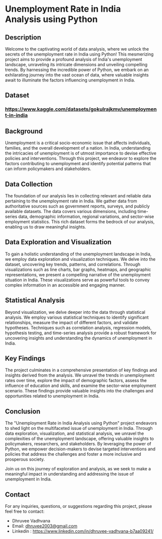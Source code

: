 # Unemployment Rate in India Analysis using Python
## Description
Welcome to the captivating world of data analysis, where we unlock the secrets of the unemployment rate in India using Python! This mesmerizing project aims to provide a profound analysis of India's unemployment landscape, 
unraveling its intricate dimensions and unveiling compelling trends. By harnessing the incredible power of Python, we embark on an exhilarating journey into the vast ocean of data, where valuable insights await to illuminate the factors influencing unemployment in India.

## Dataset 
### https://www.kaggle.com/datasets/gokulrajkmv/unemployment-in-india

## Background 
Unemployment is a critical socio-economic issue that affects individuals, families, and the overall development of a nation. In India, understanding the intricacies of unemployment is of utmost importance to devise effective policies and interventions. Through this project, we endeavor to explore the factors contributing to unemployment and identify potential patterns that can inform policymakers and stakeholders.

## Data Collection
The foundation of our analysis lies in collecting relevant and reliable data pertaining to the unemployment rate in India. We gather data from authoritative sources such as government reports, surveys, and publicly available datasets. The data covers various dimensions, including time-series data, demographic information, regional variations, and sector-wise employment statistics. This rich dataset forms the bedrock of our analysis, enabling us to draw meaningful insights.

## Data Exploration and Visualization
To gain a holistic understanding of the unemployment landscape in India, we employ data exploration and visualization techniques. We delve into the dataset, uncovering key trends, patterns, and correlations. Through visualizations such as line charts, bar graphs, heatmaps, and geographic representations, we present a compelling narrative of the unemployment situation in India. These visualizations serve as powerful tools to convey complex information in an accessible and engaging manner.

## Statistical Analysis
Beyond visualization, we delve deeper into the data through statistical analysis. We employ various statistical techniques to identify significant relationships, measure the impact of different factors, and validate hypotheses. Techniques such as correlation analysis, regression models, hypothesis testing, and time-series analysis provide a robust framework for uncovering insights and understanding the dynamics of unemployment in India.

## Key Findings
The project culminates in a comprehensive presentation of key findings and insights derived from the analysis. We unravel the trends in unemployment rates over time, explore the impact of demographic factors, assess the influence of education and skills, and examine the sector-wise employment scenario. These findings provide valuable insights into the challenges and opportunities related to unemployment in India.

## Conclusion
The "Unemployment Rate in India Analysis using Python" project endeavors to shed light on the multifaceted issue of unemployment in India. Through data exploration, visualization, and statistical analysis, we unravel the complexities of the unemployment landscape, offering valuable insights to policymakers, researchers, and stakeholders. By leveraging the power of Python, we empower decision-makers to devise targeted interventions and policies that address the challenges and foster a more inclusive and prosperous society.

Join us on this journey of exploration and analysis, as we seek to make a meaningful impact in understanding and addressing the issue of unemployment in India.

## Contact

For any inquiries, questions, or suggestions regarding this project, please feel free to contact:

- Dhruvee Vadhvana 
- Email: dhruvee2003@gmail.com  
- Linkedin : https://www.linkedin.com/in/dhruvee-vadhvana-b7aa09241/
